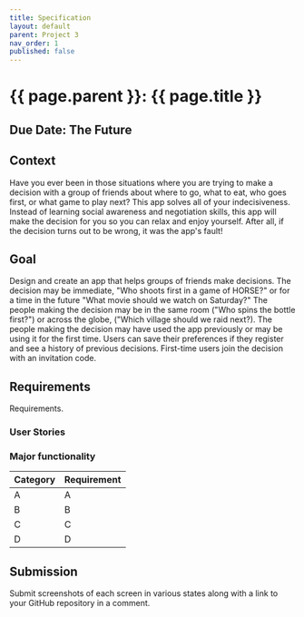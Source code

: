 ```yaml
---
title: Specification
layout: default
parent: Project 3
nav_order: 1
published: false
---
```


# {{ page.parent }}: {{ page.title }}

## Due Date: The Future

## Context

Have you ever been in those situations where you are trying to make a decision
with a group of friends about where to go, what to eat, who goes first, or what
game to play next? This app solves all of your indecisiveness. Instead of
learning social awareness and negotiation skills, this app will make the
decision for you so you can relax and enjoy yourself. After all, if the decision
turns out to be wrong, it was the app's fault!

## Goal

Design and create an app that helps groups of friends make decisions. The
decision may be immediate, "Who shoots first in a game of HORSE?" or for a time
in the future "What movie should we watch on Saturday?" The people making the
decision may be in the same room ("Who spins the bottle first?") or across the
globe, ("Which village should we raid next?). The people making the decision may
have used the app previously or may be using it for the first time. Users can
save their preferences if they register and see a history of previous decisions.
First-time users join the decision with an invitation code.

## Requirements

Requirements.

### User Stories


### Major functionality

| Category | Requirement |
| -------- | ----------- |
| A        | A           |
| B        | B           |
| C        | C           |
| D        | D           |

## Submission

Submit screenshots of each screen in various states along with a link to your
GitHub repository in a comment.

